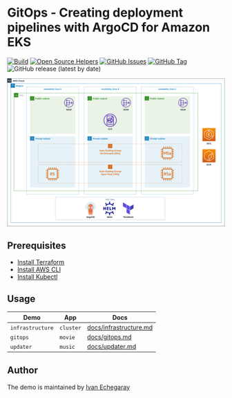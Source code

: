 # GitOps - Creating deployment pipelines with ArgoCD for Amazon EKS

[![Build](https://github.com/punkerside/awsday-demo/actions/workflows/main.yml/badge.svg?branch=main)](https://github.com/punkerside/awsday-demo/actions/workflows/main.yml)
[![Open Source Helpers](https://www.codetriage.com/punkerside/awsday-demo/badges/users.svg)](https://www.codetriage.com/punkerside/awsday-demo)
[![GitHub Issues](https://img.shields.io/github/issues/punkerside/awsday-demo.svg)](https://github.com/punkerside/awsday-demo/issues)
[![GitHub Tag](https://img.shields.io/github/tag-date/punkerside/awsday-demo.svg?style=plastic)](https://github.com/punkerside/awsday-demo/tags/)
![GitHub release (latest by date)](https://img.shields.io/github/v/release/punkerside/awsday-demo)

<p align="center">
  <img src="docs/architecture.png">
</p>

## **Prerequisites**

* [Install Terraform](https://www.terraform.io/downloads.html)
* [Install AWS CLI](https://docs.aws.amazon.com/cli/latest/userguide/cli-chap-install.html)
* [Install Kubectl](https://kubernetes.io/docs/tasks/tools/install-kubectl-linux/)
<!-- 
## **Applications**

| App Name | App Code | App Manifest | Argo Manifest | App Language | Argo Trigger | Api App |
|----------|----------|--------------|---------------|--------------|--------------|---------|
| `cluster` | | `helm/cluster/` | `argo/cluster.yaml` | `yaml` | `gitops` | |
| `movie` | `app/python/` | `manifest/python/` | `argo/python.yaml` | `python` | `gitops` | `/movie` |
| `music` | `app/golang/` | `helm/golang/` | `argo/golang.yaml` | `golang` |`updater` | `/music` | -->

## **Usage**

| Demo | App | Docs |
|------|-----|------|
| `infrastructure` | `cluster` | [docs/infrastructure.md](docs/infrastructure.md) |
| `gitops` | `movie` | [docs/gitops.md](docs/gitops.md) |
| `updater` | `music` | [docs/updater.md](docs/updater.md) |



















<!-- 6. Running tests against demo applications.

- Creating container for tests

```bash
kubectl run -i --tty bash --image=alpine -- sh
# apk add curl
```

- Movie microservice.

```bash
# put data
curl -XPOST http://python.default.svc.cluster.local/movie/api?name=everest
# get data
curl http://python.default.svc.cluster.local/movie/api
# get version
curl http://python.default.svc.cluster.local/movie
```

- Music microservice.

```bash
# put data
curl -XPOST http://golang.default.svc.cluster.local/music/post?name=moby
# get data
curl http://golang.default.svc.cluster.local/music/get
# get version
curl http://golang.default.svc.cluster.local/music
``` -->

## **Author**

The demo is maintained by [Ivan Echegaray](https://github.com/punkerside)